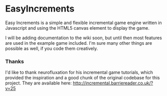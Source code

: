 # EasyIncrements
Easy Increments is a simple and flexible incremental game engine written in Javascript and using the HTML5 canvas element to display the game.

I will be adding documentation to the wiki soon, but until then most features are used in the example game included. I'm sure many other things are possible as well, if you code them creatively.

### Thanks

I'd like to thank neurofluxation for his incremental game tutorials, which provided the inspiration and a good chunk of the original codebase for this project. They are available here: http://incremental.barriereader.co.uk/?v=25